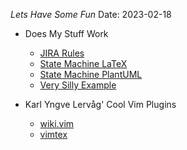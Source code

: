_Lets Have Some Fun_
  Date: 2023-02-18

* Does My Stuff Work
  + [JIRA Rules](../havasu/JiraRules.tex)
  + [State Machine LaTeX](../sysofsys/StateMachine.tex)
  + [State Machine PlantUML](../sysofsys/StateMachine.puml)
  + [Very Silly Example](../havasu/example.tex)

* Karl Yngve Lervåg' Cool Vim Plugins
  + [wiki.vim](https://github.com/lervag/wiki.vim)
  + [vimtex](https://github.com/lervag/vimtex.vim)
